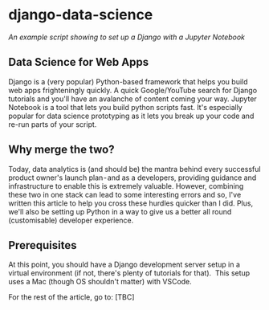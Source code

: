 # django-data-science

_An example script showing to set up a Django with a Jupyter Notebook_

## Data Science for Web Apps
Django is a (very popular) Python-based framework that helps you build web apps frighteningly quickly. A quick Google/YouTube search for Django tutorials and you'll have an avalanche of content coming your way.
Jupyter Notebook is a tool that lets you build python scripts fast. It's especially popular for data science prototyping as it lets you break up your code and re-run parts of your script.

## Why merge the two?
Today, data analytics is (and should be) the mantra behind every successful product owner's launch plan - and as a developers, providing guidance and infrastructure to enable this is extremely valuable. However, combining these two in one stack can lead to some interesting errors and so, I've written this article to help you cross these hurdles quicker than I did. Plus, we'll also be setting up Python in a way to give us a better all round (customisable) developer experience.

## Prerequisites
At this point, you should have a Django development server setup in a virtual environment (if not, there's plenty of tutorials for that). 
This setup uses a Mac (though OS shouldn't matter) with VSCode.

For the rest of the article, go to: [TBC]
